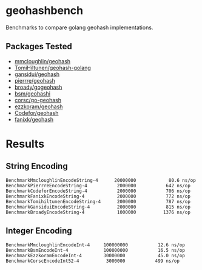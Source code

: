 # geohashbench
Benchmarks to compare golang geohash implementations.

## Packages Tested

* [mmcloughlin/geohash](https://github.com/mmcloughlin/geohash)
* [TomiHiltunen/geohash-golang](https://github.com/TomiHiltunen/geohash-golang)
* [gansidui/geohash](https://github.com/gansidui/geohash)
* [pierrre/geohash](https://github.com/pierrre/geohash)
* [broady/gogeohash](https://github.com/broady/gogeohash)
* [bsm/geohashi](https://github.com/bsm/geohashi)
* [corsc/go-geohash](https://github.com/corsc/go-geohash)
* [ezzkoram/geohash](https://github.com/ezzkoram/geohash)
* [Codefor/geohash](https://github.com/Codefor/geohash)
* [fanixk/geohash](https://github.com/fanixk/geohash)

# Results

## String Encoding

```
BenchmarkMmcloughlinEncodeString-4    	20000000	        80.6 ns/op
BenchmarkPierrreEncodeString-4        	 2000000	       642 ns/op
BenchmarkCodeforEncodeString-4        	 2000000	       706 ns/op
BenchmarkFanixkEncodeString-4         	 2000000	       772 ns/op
BenchmarkTomihiltunenEncodeString-4   	 2000000	       787 ns/op
BenchmarkGansiduiEncodeString-4       	 2000000	       815 ns/op
BenchmarkBroadyEncodeString-4         	 1000000	      1376 ns/op
```

## Integer Encoding

```
BenchmarkMmcloughlinEncodeInt-4   	100000000	        12.6 ns/op
BenchmarkBsmEncodeInt-4           	100000000	        16.5 ns/op
BenchmarkEzzkoramEncodeInt-4      	30000000	        45.0 ns/op
BenchmarkCorscEncodeInt52-4       	 3000000	       499 ns/op
```